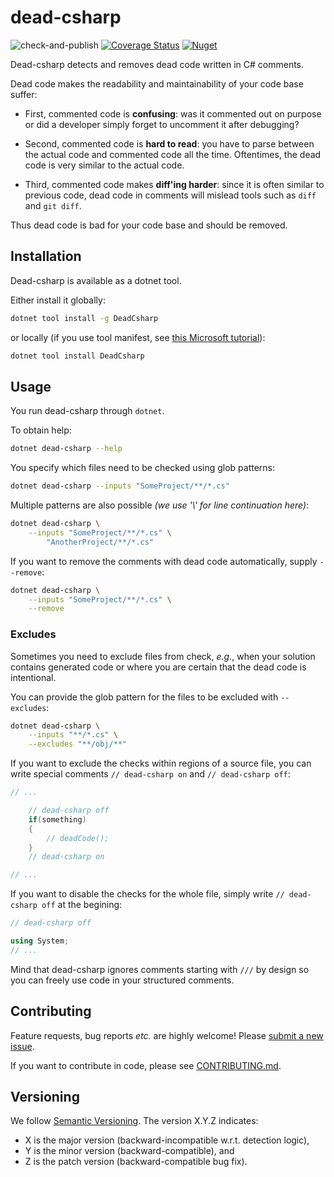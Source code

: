 # dead-csharp

![check-and-publish](
https://github.com/mristin/dead-csharp/workflows/check/badge.svg
) [![Coverage Status](
https://coveralls.io/repos/github/mristin/dead-csharp/badge.svg)](
https://coveralls.io/github/mristin/dead-csharp
) [![Nuget](
https://img.shields.io/nuget/v/DeadCsharp)](
https://www.nuget.org/packages/DeadCsharp
)

Dead-csharp detects and removes dead code written in C# comments.

Dead code makes the readability and maintainability of your code base suffer:

* First, commented code is **confusing**: was it commented out on purpose or did
a developer simply forget to uncomment it after debugging?

* Second, commented code is **hard to read**: you have to parse between
the actual code and commented code all the time. Oftentimes, the dead code
is very similar to the actual code.

* Third, commented code makes **diff'ing harder**: since it is often similar
to previous code, dead code in comments will mislead tools such as `diff` and
`git diff`.

Thus dead code is bad for your code base and should be removed.

## Installation

Dead-csharp is available as a dotnet tool.

Either install it globally:

```bash
dotnet tool install -g DeadCsharp
```

or locally (if you use tool manifest, see [this Microsoft tutorial](
https://docs.microsoft.com/en-us/dotnet/core/tools/local-tools-how-to-use)):

```bash
dotnet tool install DeadCsharp
```

## Usage

You run dead-csharp through `dotnet`.

To obtain help:

```bash
dotnet dead-csharp --help
```

You specify which files need to be checked using glob patterns:

```bash
dotnet dead-csharp --inputs "SomeProject/**/*.cs"
```

Multiple patterns are also possible *(we use '\\' for line continuation here)*:

```bash
dotnet dead-csharp \
    --inputs "SomeProject/**/*.cs" \
        "AnotherProject/**/*.cs"
```

If you want to remove the comments with dead code automatically, supply
`--remove`:

```bash
dotnet dead-csharp \
    --inputs "SomeProject/**/*.cs" \
    --remove
```

### Excludes

Sometimes you need to exclude files from check, *e.g.*, when your solution
contains generated code or where you are certain that the dead code is intentional.

You can provide the glob pattern for the files to be excluded with `--excludes`:

```bash
dotnet dead-csharp \
    --inputs "**/*.cs" \
    --excludes "**/obj/**"
```

If you want to exclude the checks within regions of a source file, you can write
special comments `// dead-csharp on` and `// dead-csharp off`:

```cs
// ...

    // dead-csharp off
    if(something) 
    {
        // deadCode();
    }
    // dead-csharp on

// ...
```

If you want to disable the checks for the whole file, simply write 
`// dead-csharp off` at the begining:

```cs
// dead-csharp off

using System;
// ...
```

Mind that dead-csharp ignores comments starting with `///` by design so you can
freely use code in your structured comments.

## Contributing

Feature requests, bug reports *etc.* are highly welcome! Please [submit
a new issue](https://github.com/mristin/dead-csharp/issues/new).

If you want to contribute in code, please see
[CONTRIBUTING.md](CONTRIBUTING.md).

## Versioning

We follow [Semantic Versioning](http://semver.org/spec/v1.0.0.html).
The version X.Y.Z indicates:

* X is the major version (backward-incompatible w.r.t. detection logic),
* Y is the minor version (backward-compatible), and
* Z is the patch version (backward-compatible bug fix).
